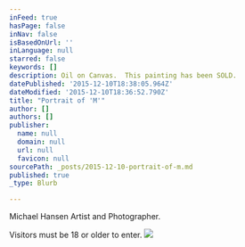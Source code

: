 ```yaml
---
inFeed: true
hasPage: false
inNav: false
isBasedOnUrl: ''
inLanguage: null
starred: false
keywords: []
description: Oil on Canvas.  This painting has been SOLD.
datePublished: '2015-12-10T18:38:05.964Z'
dateModified: '2015-12-10T18:36:52.790Z'
title: "Portrait of 'M'"
author: []
authors: []
publisher:
  name: null
  domain: null
  url: null
  favicon: null
sourcePath: _posts/2015-12-10-portrait-of-m.md
published: true
_type: Blurb

---
```

Michael Hansen Artist and Photographer.

Visitors must be 18 or older to enter.
![](https://the-grid-user-content.s3-us-west-2.amazonaws.com/eeea8b66-1770-4c5b-aa24-9326342cfef1.jpg)